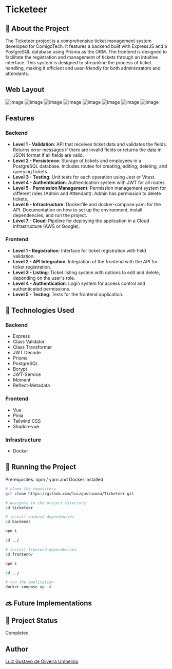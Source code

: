 # Ticketeer
## :memo: About the Project
The Ticketeer project is a comprehensive ticket management system developed for ComigoTech. It features a backend built with ExpressJS and a PostgreSQL database using Prisma as the ORM. The frontend is designed to facilitate the registration and management of tickets through an intuitive interface. This system is designed to streamline the process of ticket handling, making it efficient and user-friendly for both administrators and attendants.

## Web Layout
![image](https://github.com/luizgustavoou/avaliacao-candidatos/assets/89609312/ab3deeea-8b3c-421d-b237-a18acc97f171)
![image](https://github.com/luizgustavoou/avaliacao-candidatos/assets/89609312/996f3841-a93c-4a7c-b92e-8529181e6bd8)
![image](https://github.com/luizgustavoou/avaliacao-candidatos/assets/89609312/88606092-ed19-4583-baa4-996135473634)
![image](https://github.com/luizgustavoou/avaliacao-candidatos/assets/89609312/2f473e05-ff86-435d-b78b-eda2d09f2357)
![image](https://github.com/luizgustavoou/avaliacao-candidatos/assets/89609312/cf6fb783-f548-49e1-a32f-806243dd9816)
![image](https://github.com/luizgustavoou/avaliacao-candidatos/assets/89609312/42f442d2-2d16-43f5-8abd-5d85d3ca2c57)
![image](https://github.com/luizgustavoou/avaliacao-candidatos/assets/89609312/2ad2ebb4-cadc-42bc-9721-7edc8d5e9777)
![image](https://github.com/luizgustavoou/avaliacao-candidatos/assets/89609312/e2de59a7-e936-4e6c-82d7-4dfaec543184)

## Features
### Backend

- **Level 1 - Validation**: API that receives ticket data and validates the fields. Returns error messages if there are invalid fields or returns the data in JSON format if all fields are valid.
- **Level 2 - Persistence**: Storage of tickets and employees in a PostgreSQL database. Includes routes for creating, editing, deleting, and querying tickets.
- **Level 3 - Testing**: Unit tests for each operation using Jest or Vitest.
- **Level 4 - Authentication**: Authentication system with JWT for all routes.
- **Level 5 - Permission Management**: Permission management system for different roles (Admin and Attendant). Admin has permission to delete tickets.
- **Level 6 - Infrastructure**: Dockerfile and docker-compose.yaml for the API. Documentation on how to set up the environment, install dependencies, and run the project.
- **Level 7 - Cloud**: Pipeline for deploying the application in a Cloud infrastructure (AWS or Google).

### Frontend

- **Level 1 - Registration**: Interface for ticket registration with field validation.
- **Level 2 - API Integration**: Integration of the frontend with the API for ticket registration.
- **Level 3 - Listing**: Ticket listing system with options to edit and delete, depending on the user's role.
- **Level 4 - Authentication**: Login system for access control and authenticated permissions.
- **Level 5 - Testing**: Tests for the frontend application.

## :wrench: Technologies Used
### Backend
* Express
* Class Validator
* Class Transformer
* JWT Decode
* Prisma
* PostgreSQL
* Bcrypt
* JWT-Service
* Moment
* Reflect-Metadata

### Frontend
* Vue
* Pinia
* Tailwind CSS
* Shadcn-vue

### Infrastructure
* Docker

## :rocket: Running the Project
Prerequisites: npm / yarn and Docker installed

```bash
# clone the repository
git clone https://github.com/luizgustavoou/Ticketeer.git

# navigate to the project directory
cd ticketeer

# install backend dependencies
cd backend/

npm i

cd ../

# install frontend dependencies
cd frontend/

npm i

cd ../

# run the application
docker compose up -d
```

## :soon: Future Implementations

## :dart: Project Status
Completed

## Author
<a href="https://github.com/luizgustavoou">Luiz Gustavo de Oliveira Umbelino</a><br>
